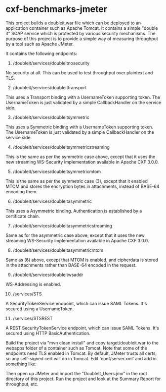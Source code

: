 cxf-benchmarks-jmeter
===========

This project builds a doubleit.war file which can be deployed to an application
container such as Apache Tomcat. It contains a simple "double it" SOAP service
which is protected by various security mechanisms. The purpose of this project
is to provide a simple way of measuring throughput by a tool such as Apache
JMeter.

It contains the following endpoints:

1) /doubleit/services/doubleitnosecurity

No security at all. This can be used to test throughput over plaintext and
TLS.

2) /doubleit/services/doubleittransport

This uses a Transport binding with a UsernameToken supporting token. The
UsernameToken is just validated by a simple CallbackHandler on the service
side. 

3) /doubleit/services/doubleitsymmetric

This uses a Symmetric binding with a UsernameToken supporting token. The
UsernameToken is just validated by a simple CallbackHandler on the service
side. 

4) /doubleit/services/doubleitsymmetricstreaming

This is the same as per the symmetric case above, except that it uses the 
new streaming WS-Security implementation available in Apache CXF 3.0.0.

5) /doubleit/services/doubleitsymmetricmtom

This is the same as per the symmetric case (3), except that it enabled MTOM
and stores the encryption bytes in attachments, instead of BASE-64 encoding
them.

6) /doubleit/services/doubleitasymmetric

This uses a Asymmetric binding. Authentication is established by a certificate
chain.

7) /doubleit/services/doubleitasymmetricstreaming

Same as for the asymmetric case above, except that it uses the new streaming
WS-Security implementation available in Apache CXF 3.0.0.

8) /doubleit/services/doubleitasymmetricmtom

Same as (6) above, except that MTOM is enabled, and cipherdata is stored in
the attachments rather than BASE-64 encoded in the request.

9) /doubleit/services/doubleitwsaddr

WS-Addressing is enabled.

10) /services/STS

A SecurityTokenService endpoint, which can issue SAML Tokens. It's secured
using a UsernameToken.

11) /services/STSREST

A REST SecurityTokenService endpoint, which can issue SAML Tokens. It's secured
using HTTP BasicAuthentication.

Build the project via "mvn clean install" and copy target/doubleit.war to the
webapps folder of a container such as Tomcat. Note that some of the endpoints
need TLS enabled in Tomcat. By default, JMeter trusts all certs, so any
self-signed cert will do in Tomcat. Edit 'conf/server.xml' and add in 
something like:

 <Connector port="8443" protocol="org.apache.coyote.http11.Http11NioProtocol" maxThreads="150" SSLEnabled="true" scheme="https" secure="true" clientAuth="false" sslProtocol="TLS" keystoreFile="idp-ssl-key.jks" keystorePass="tompass" />

Then open up JMeter and import the "DoubleIt_Users.jmx" in the root directory
of this project. Run the project and look at the Summary Report for
throughput, etc.
